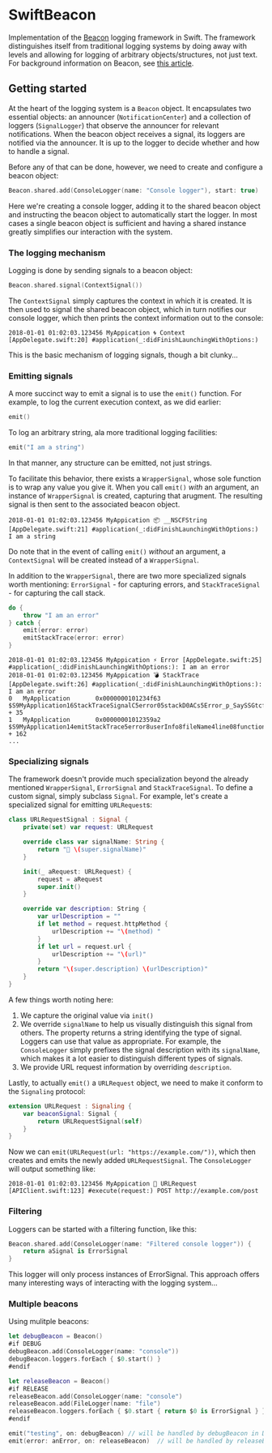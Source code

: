 # SwiftBeacon

Implementation of the [Beacon](https://github.com/pharo-project/pharo-beacon) logging framework in Swift. The framework distinguishes itself from traditional logging systems by doing away with levels and allowing for logging of arbitrary objects/structures, not just text. For background information on Beacon, see [this article](http://www.humane-assessment.com/blog/beacon). 

## Getting started

At the heart of the logging system is a `Beacon` object. It encapsulates two essential objects: an announcer (`NotificationCenter`) and a collection of loggers (`SignalLogger`) that observe the announcer for relevant notifications. When the beacon object receives a signal, its loggers are notified via the announcer. It is up to the logger to decide whether and how to handle a signal. 

Before any of that can be done, however, we need to create and configure a beacon object:

```swift
Beacon.shared.add(ConsoleLogger(name: "Console logger"), start: true)
```

Here we're creating a console logger, adding it to the shared beacon object and instructing the beacon object to automatically start the logger. In most cases a single beacon object is sufficient and having a shared instance greatly simplifies our interaction with the system.

### The logging mechanism

Logging is done by sending signals to a beacon object:

```swift
Beacon.shared.signal(ContextSignal())
```

The `ContextSignal` simply captures the context in which it is created. It is then used to signal the shared beacon object, which in turn notifies our console logger, which then prints the context information out to the console:

`2018-01-01 01:02:03.123456 MyAppication 🌀 Context [AppDelegate.swift:20] #application(_:didFinishLaunchingWithOptions:)`

This is the basic mechanism of logging signals, though a bit clunky...

### Emitting signals

A more succinct way to emit a signal is to use the `emit()` function. For example, to log the current execution context, as we did earlier:

```swift
emit()
```

To log an arbitrary string, ala more traditional logging facilities:

```swift
emit("I am a string")
```

In that manner, any structure can be emitted, not just strings. 

To facilitate this behavior, there exists a `WrapperSignal`, whose sole function is to wrap any value you give it. When you call `emit()` _with_ an argument, an instance of `WrapperSignal` is created, capturing that arugment. The resulting signal is then sent to the associated beacon object. 

`2018-01-01 01:02:03.123456 MyAppication 📦 __NSCFString [AppDelegate.swift:21] #application(_:didFinishLaunchingWithOptions:) I am a string`

Do note that in the event of calling `emit()` _without_ an argument, a `ContextSignal` will be created instead of  a `WrapperSignal`.

In addition to the `WrapperSignal`, there are two more specialized signals worth mentioning: `ErrorSignal` - for capturing errors, and `StackTraceSignal` - for capturing the call stack.

```swift
do {
    throw "I am an error"
} catch {
    emit(error: error)
    emitStackTrace(error: error)
}
```

```
2018-01-01 01:02:03.123456 MyAppication ⚡ Error [AppDelegate.swift:25] #application(_:didFinishLaunchingWithOptions:): I am an error
2018-01-01 01:02:03.123456 MyAppication 💣 StackTrace [AppDelegate.swift:26] #application(_:didFinishLaunchingWithOptions:): I am an error
0   MyApplication       0x0000000101234f63 $S9MyApplication16StackTraceSignalC5error05stackD0ACs5Error_p_SaySSGtcfcfA0_ + 35
1   MyApplication       0x00000001012359a2 $S9MyApplication14emitStackTrace5error8userInfo8fileName4line08functionJ0ys5Error_p_SDys11AnyHashableVypGSgSSSiSStF + 162
...
``` 

### Specializing signals

The framework doesn't provide much specialization beyond the already mentioned `WrapperSignal`, `ErrorSignal` and `StackTraceSignal`. To define a custom signal, simply subclass `Signal`. For example, let's create a specialized signal for emitting `URLRequest`s:

```swift
class URLRequestSignal : Signal {
    private(set) var request: URLRequest

    override class var signalName: String {
        return "📡 \(super.signalName)"
    }

    init(_ aRequest: URLRequest) {
        request = aRequest
        super.init()
    }

    override var description: String {
        var urlDescription = ""
        if let method = request.httpMethod {
            urlDescription += "\(method) "
        }
        if let url = request.url {
            urlDescription += "\(url)"
        }
        return "\(super.description) \(urlDescription)"
    }
}
```

A few things worth noting here:
1. We capture the original value via `init()`
2. We override `signalName` to help us visually distinguish this signal from others. The property returns a string identifying the type of signal. Loggers can use that value as appropriate. For example, the `ConsoleLogger` simply prefixes the signal description with its `signalName`, which makes it a lot easier to distinguish different types of signals.
3. We provide URL request information by overriding `description`. 

Lastly, to actually `emit()` a `URLRequest` object, we need to make it conform to the `Signaling` protocol:

```swift
extension URLRequest : Signaling {
    var beaconSignal: Signal {
        return URLRequestSignal(self)
    }
}
```

Now we can  `emit(URLRequest(url: "https://example.com/"))`, which then creates and emits the newly added `URLRequestSignal`. The `ConsoleLogger` will output something like:

`2018-01-01 01:02:03.123456 MyAppication 📡 URLRequest [APIClient.swift:123] #execute(request:) POST http://example.com/post`

### Filtering

Loggers can be started with a filtering function, like this:

```swift
Beacon.shared.add(ConsoleLogger(name: "Filtered console logger")) {
    return aSignal is ErrorSignal
}
```

This logger will only process instances of ErrorSignal. This approach offers many interesting ways of interacting with the logging system...

### Multiple beacons

Using mulitple beacons:

```swift
let debugBeacon = Beacon()
#if DEBUG
debugBeacon.add(ConsoleLogger(name: "console"))
debugBeacon.loggers.forEach { $0.start() }
#endif

let releaseBeacon = Beacon()
#if RELEASE
releaseBeacon.add(ConsoleLogger(name: "console")
releaseBeacon.add(FileLogger(name: "file")
releaseBeacon.loggers.forEach { $0.start { return $0 is ErrorSignal } }
#endif

emit("testing", on: debugBeacon) // will be handled by debugBeacon in DEBUG build
emit(error: anError, on: releaseBeacon)  // will be handled by releaseBeacon in RELEASE build
```
